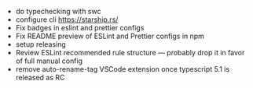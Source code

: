 -   do typechecking with swc
-   configure cli https://starship.rs/
-   Fix badges in eslint and prettier configs
-   Fix README preview of ESLint and Prettier configs in npm
-   setup releasing
-   Review ESLint recommended rule structure — probably drop it in favor of full manual config
-   remove auto-rename-tag VSCode extension once typescript 5.1 is released as RC
